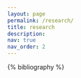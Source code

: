 ```yaml
---
layout: page
permalink: /research/
title: research
description:
nav: true
nav_order: 2
---
```


<!-- _pages/publications.md -->

<!-- Bibsearch Feature -->

<div class="publications">

{% bibliography %}

</div>
